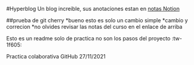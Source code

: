 #Hyperblog
Un blog increible, sus anotaciones estan en [notas Notion](https://www.notion.so/Git-y-GitHub-e12725fefe974bb2a4306c97201dc873 "notas Notion")

##prueba de git cherry
*bueno esto es solo un cambio simple
*cambio y correcion
\*no olvides revisar las notas del curso en el enlace de arriba

Esto es un readme solo de practica no son los pasos del proyecto :tw-1f605:

Practica colaborativa GitHub 27/11/2021
